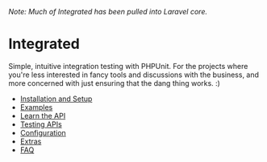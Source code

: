 _Note: Much of Integrated has been pulled into Laravel core._

# Integrated

Simple, intuitive integration testing with PHPUnit. For the projects where you're less interested in fancy tools and discussions with the business, and more concerned with just ensuring that the dang thing works. :)

- [Installation and Setup](https://github.com/laracasts/Integrated/wiki/Installation-and-Setup)
- [Examples](https://github.com/laracasts/Integrated/wiki/Examples)
- [Learn the API](https://github.com/laracasts/Integrated/wiki/Learn-the-API)
- [Testing APIs](https://github.com/laracasts/Integrated/wiki/Testing-APIs)
- [Configuration](https://github.com/laracasts/Integrated/wiki/Configuration)
- [Extras](https://github.com/laracasts/Integrated/wiki/Extras)
- [FAQ](https://github.com/laracasts/Integrated/wiki/FAQ)
